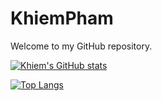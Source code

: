 # KhiemPham

Welcome to my GitHub repository. 

[![Khiem's GitHub stats](https://github-readme-stats.vercel.app/api?username=khiempham16&show_icons=true&layout=compact&theme=dark)](https://github.com/khiempham16)

[![Top Langs](https://github-readme-stats.vercel.app/api/top-langs/?username=khiempham16&layout=compact&theme=dark)](https://github.com/khiempham16)


